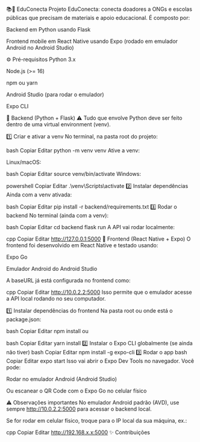 
📚🤝 EduConecta
Projeto EduConecta: conecta doadores a ONGs e escolas públicas que precisam de materiais e apoio educacional.
É composto por:

Backend em Python usando Flask

Frontend mobile em React Native usando Expo (rodado em emulador Android no Android Studio)

⚙️ Pré-requisitos
Python 3.x

Node.js (>= 16)

npm ou yarn

Android Studio (para rodar o emulador)

Expo CLI

🐍 Backend (Python + Flask)
⚠️ Tudo que envolve Python deve ser feito dentro de uma virtual environment (venv).

1️⃣ Criar e ativar a venv
No terminal, na pasta root do projeto:

bash
Copiar
Editar
python -m venv venv
Ative a venv:

Linux/macOS:

bash
Copiar
Editar
source venv/bin/activate
Windows:

powershell
Copiar
Editar
.\venv\Scripts\activate
2️⃣ Instalar dependências
Ainda com a venv ativada:

bash
Copiar
Editar
pip install -r backend/requirements.txt
3️⃣ Rodar o backend
No terminal (ainda com a venv):

bash
Copiar
Editar
cd backend
flask run
A API vai rodar localmente:

cpp
Copiar
Editar
http://127.0.0.1:5000
📱 Frontend (React Native + Expo)
O frontend foi desenvolvido em React Native e testado usando:

Expo Go

Emulador Android do Android Studio

A baseURL já está configurada no frontend como:

cpp
Copiar
Editar
http://10.0.2.2:5000
Isso permite que o emulador acesse a API local rodando no seu computador.

1️⃣ Instalar dependências do frontend
Na pasta root ou onde está o package.json:

bash
Copiar
Editar
npm install
ou

bash
Copiar
Editar
yarn install
2️⃣ Instalar o Expo CLI globalmente (se ainda não tiver)
bash
Copiar
Editar
npm install -g expo-cli
3️⃣ Rodar o app
bash
Copiar
Editar
expo start
Isso vai abrir o Expo Dev Tools no navegador.
Você pode:

Rodar no emulador Android (Android Studio)

Ou escanear o QR Code com o Expo Go no celular físico

⚠️ Observações importantes
No emulador Android padrão (AVD), use sempre http://10.0.2.2:5000 para acessar o backend local.

Se for rodar em celular físico, troque para o IP local da sua máquina, ex.:

cpp
Copiar
Editar
http://192.168.x.x:5000
✨ Contribuições
